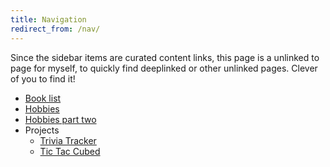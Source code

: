 ```yaml
---
title: Navigation
redirect_from: /nav/
---
```


Since the sidebar items are curated content links, this page is a unlinked to page for myself, to quickly find deeplinked or other unlinked pages. 
Clever of you to find it!

* [Book list](/lists/books/)
* [Hobbies](/about/hobbies/)
* [Hobbies part two](/about/hobbies-more)
* Projects
  * [Trivia Tracker](/projects/triviatracker/)
  * [Tic Tac Cubed](/projects/tictaccubed/)
